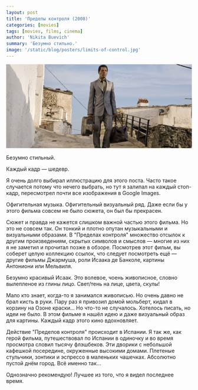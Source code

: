 ```yaml
---
layout: post
title: 'Пределы контроля (2008)'
categories: [movies]
tags: [movies, films, cinema]
author: 'Nikita Buevich'
summary: 'Безумно стильно.'
image: '/static/blog/posters/limits-of-control.jpg'
---
```


<img class="poster" src="/static/blog/posters/limits-of-control.jpg" alt="Limits of control (2008)">  

Безумно стильный.  

Каждый кадр — шедевр.  

Я очень долго выбирал иллюстрацию для этого поста. Часто такое случается потому что нечего выбрать, но тут я залипал на каждый стоп-кадр, пересмотрел почти все изображения в Google Images.  

Офигительная музыка. Офигительный визуальный ряд. Даже если бы у этого фильма совсем не было сюжета, он был бы прекрасен.  

Сюжет и правда не кажется слишком важной частью этого фильма. Но это не совсем так. Он тонкий и плотно опутан музыкальными и визуальными образами. В "Пределах контроля" множество отсылок к другим произведениям, скрытых символов и смыслов — многие из них я не заметил и прочитал позже в обзоре. Посмотрев этот фильм, вы соберет целую коллекцию ссылок, что следует посмотреть ещё — другие фильмы Джармуша, роли Исаака де Банколе, картины Антониони или Мельвиля.  

Безумно красивый Исаак. Это волевое, чоень живописное, словно вылепленое из глины лицо. Свет/тень на лице, цвета, скулы!  

Мало кто знает, когда-то я занимался живописью. Но очень давно не брал кисть в руки. Пару раз я привозил домой мольберт, кидал в корзину на Озоне краски... Но что-то не случалось. Хотелось писать, но идеи не было. В этом фильме я нашёл идею и даже визуальный образ для картины. Каждый кадр этого кино вдохновляет.  

Действие "Пределов контроля" происходит в Испании. Я так же, как герой фильма, путешествовал по Испании в одиночку и во время просмотра словил тысячу флэшбеков. Эти дворики с небольшой кафешкой посередине, окруженные высокими домами. Плетеные стульчики, зонтики и эспрессо в маленьких чашечках. Абсолютно пустой днём город. Всё именно так...  

Однозначно рекомендую! Лучшее из того, что я видел последнее время.
